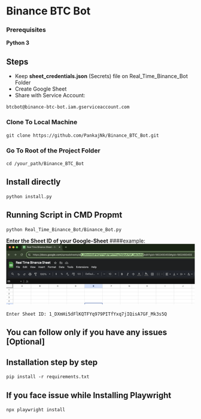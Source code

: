 # Binance BTC Bot

### Prerequisites
**Python 3**
## Steps
* Keep **sheet_credentials.json** (Secrets) file on Real_Time_Binance_Bot Folder
* Create Google Sheet
* Share with Service Account: 
```
btcbot@binance-btc-bot.iam.gserviceaccount.com
```

### Clone To Local Machine
```
git clone https://github.com/PankajNk/Binance_BTC_Bot.git
```

### Go To Root of the Project Folder
```
cd /your_path/Binance_BTC_Bot
```
## Install directly
```shell
python install.py
```
## Running Script in CMD Propmt
```shell
python Real_Time_Binance_Bot/Binance_Bot.py 
```
**Enter the Sheet ID of your Google-Sheet**
####example:
![Sheet ID](assets/sheetID.png)
```
Enter Sheet ID: 1_DXmHi5dFlKQTFYq979PITfYxq7jIQisA7GF_Mk3s5Q
```
## You can follow only if you have any issues [Optional]
## Installation step by step
```shell
pip install -r requirements.txt
```
## If you face issue while Installing Playwright
```shell
npx playwright install
```
